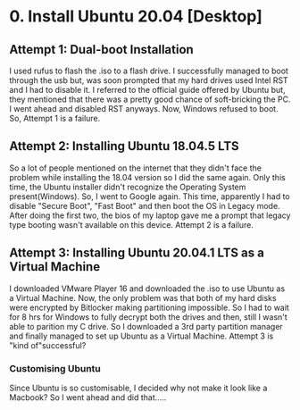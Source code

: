 # **0. Install Ubuntu 20.04 [Desktop]**
## **Attempt 1: Dual-boot Installation**
I used rufus to flash the .iso to a flash drive. I successfully managed to boot through the usb but, was soon prompted that my hard drives used Intel RST and I had to disable it. I referred to the official guide offered by Ubuntu but, they mentioned that there was a pretty good chance of soft-bricking the PC. I went ahead and disabled RST anyways. Now, Windows refused to boot. So, Attempt 1 is a failure.
## **Attempt 2: Installing Ubuntu 18.04.5 LTS**
So a lot of people mentioned on the internet that they didn't face the problem while installing the 18.04 version so I did the same again. Only this time, the Ubuntu installer didn't recognize the Operating System present(Windows). So, I went to Google again. This time, apparently I had to disable "Secure Boot", "Fast Boot" and then boot the OS in Legacy mode. After doing the first two, the bios of my laptop gave me a prompt that legacy type booting wasn't available on this device. Attempt 2 is a failure.
## **Attempt 3: Installing Ubuntu 20.04.1 LTS as a Virtual Machine**
I downloaded VMware Player 16 and downloaded the .iso to use Ubuntu as a Virtual Machine. Now, the only problem was that both of my hard disks were encrypted by Bitlocker making partitioning impossible. So I had to wait for 8 hrs for Windows to fully decrypt both the drives and then, still I wasn't able to parition my C drive. So I downloaded a 3rd party partition manager and finally managed to set up Ubuntu as a Virtual Machine. Attempt 3 is "kind of"successful?
### **Customising Ubuntu**
Since Ubuntu is so customisable, I decided why not make it look like a Macbook? So I went ahead and did that.....
